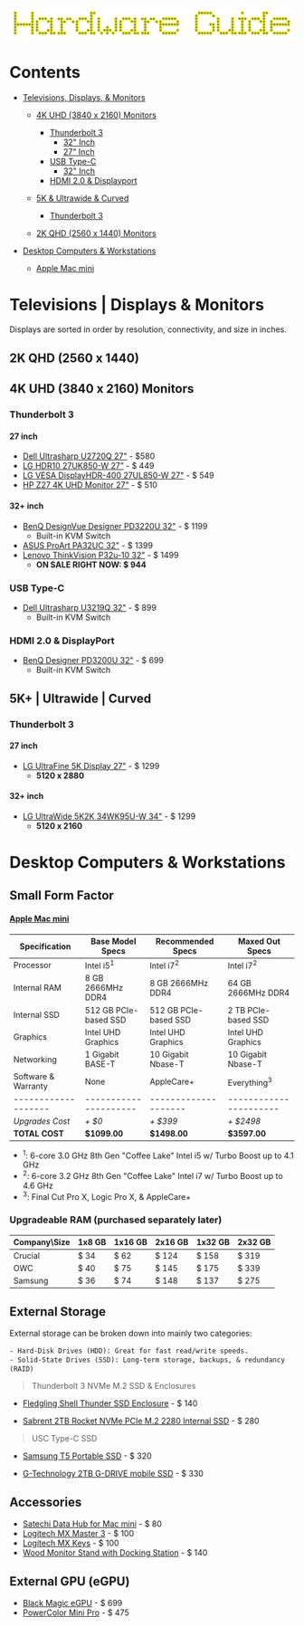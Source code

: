 ![Hardware Logo](./hardware_guide.png)

# Contents

- [Televisions, Displays, & Monitors](#televisions-displays--monitors)
	- [4K UHD (3840 x 2160) Monitors](#4k-uhd-3840-x-2160-monitors)
		- [Thunderbolt 3](#thunderbolt-3)
			- [32" Inch](#32-inch)
			- [27" Inch](#27-inch)
		- [USB Type-C](#usb-type-c)
			- [32" Inch](#32-inch-1)
		- [HDMI 2.0 & Displayport](#hdmi-20--displayport)

	- [5K & Ultrawide & Curved](#5k-ultrawide--curved-monitors)
		- [Thunderbolt 3](#thunderbolt-3-1)

	- [2K QHD (2560 x 1440) Monitors](#2k-qhd-2560-x-1440)

- [Desktop Computers & Workstations](#Desktop-Computers--Workstations)
	- [Apple Mac mini](#Apple-Mac-mini)

# Televisions | Displays & Monitors

Displays are sorted in order by resolution, connectivity, and size in inches.  

## 2K QHD (2560 x 1440)

## 4K UHD (3840 x 2160) Monitors
### Thunderbolt 3
#### 27 inch
- [Dell Ultrasharp U2720Q 27"](https://shorturl.at/CLNPV) - $580
- [LG HDR10 27UK850-W 27”](shorturl.at/emoI4) - $ 449
- [LG VESA DisplayHDR-400 27UL850-W 27"](https://shorturl.at/iuHL5) - $ 549
- [HP Z27 4K UHD Monitor 27"](shorturl.at/bnu46) - $ 510

#### 32+ inch
- [BenQ DesignVue Designer PD3220U 32"](https://shorturl.at/mpDE2) - $ 1199
	- Built-in KVM Switch
- [ASUS ProArt PA32UC 32"](https://shorturl.at/xZ149) - $ 1399
- [Lenovo ThinkVision P32u-10 32"](https://shorturl.at/ikpS5) - $ 1499
	- **ON SALE RIGHT NOW: $ 944**
	
### USB Type-C
- [Dell Ultrasharp U3219Q 32"](https://https://shorturl.at/aku58) - $ 899
	- Built-in KVM Switch

### HDMI 2.0 & DisplayPort
- [BenQ Designer PD3200U 32"](https://shorturl.at/anoFT) - $ 699
	- Built-in KVM Switch

## 5K+ | Ultrawide | Curved

### Thunderbolt 3

#### 27 inch
- [LG UltraFine 5K Display 27"](https://shorturl.at/ruyIT) - $ 1299
	- **5120 x 2880**

#### 32+ inch
- [LG UltraWide 5K2K 34WK95U-W 34"](https://shorturl.at/sQSZ1) - $ 1299
	- **5120 x 2160**







# Desktop Computers & Workstations

## Small Form Factor

#### [Apple Mac mini](https://www.apple.com/mac-mini/specs/)
Specification       | Base Model Specs      | Recommended Specs    | Maxed Out Specs
------------------- | --------------------- | -------------------- | ----------------------
Processor           | Intel i5<sup>1</sup>  | Intel i7<sup>2</sup> | Intel i7<sup>2</sup>
Internal RAM        | 8 GB 2666MHz DDR4     | 8 GB 2666MHz DDR4    | 64 GB 2666MHz DDR4
Internal SSD        | 512 GB PCIe-based SSD | 512 GB PCIe-based SSD| 2 TB PCIe-based SSD
Graphics            | Intel UHD Graphics    | Intel UHD Graphics   | Intel UHD Graphics
Networking          | 1 Gigabit BASE-T      | 10 Gigabit Nbase-T   | 10 Gigabit Nbase-T
Software & Warranty | None                  | AppleCare+           | Everything<sup>3</sup>
------------------- | --------------------- | -------------------- | ----------------------
*Upgrades Cost* | *+ $0* | *+ $399* | *+ $2498*
**TOTAL COST** | **$1099.00** | **$1498.00** | **$3597.00**

* <sup>1</sup>: 6-core 3.0 GHz 8th Gen "Coffee Lake" Intel i5 w/ Turbo Boost up to 4.1 GHz
* <sup>2</sup>: 6-core 3.2 GHz 8th Gen "Coffee Lake" Intel i7 w/ Turbo Boost up to 4.6 GHz
* <sup>3</sup>: Final Cut Pro X, Logic Pro X, & AppleCare+



### Upgradeable RAM (purchased separately later)

Company\Size | 1x8 GB | 1x16 GB | 2x16 GB | 1x32 GB | 2x32 GB
------------ | ------ | ------  | ------- | ------- | ------- 
Crucial      | $ 34   | $ 62    | $ 124   | $ 158   | $ 319
OWC          | $ 40   | $ 75    | $ 145   | $ 175   | $ 339
Samsung      | $ 36   | $ 74    | $ 148   | $ 137   | $ 275


## External Storage

External storage can be broken down into mainly two categories:
    
    - Hard-Disk Drives (HDD): Great for fast read/write speeds.
    - Solid-State Drives (SSD): Long-term storage, backups, & redundancy (RAID)

> Thunderbolt 3 NVMe M.2 SSD & Enclosures
- [Fledgling Shell Thunder SSD Enclosure](https://www.amazon.com/gp/product/B07QY9V2KM/ref=ox_sc_act_title_2?smid=A3MJNIGJ08V121&psc=1) - $ 140

- [Sabrent 2TB Rocket NVMe PCIe M.2 2280 Internal SSD](https://www.amazon.com/dp/B07MTQTNVR/ref=twister_B085GG5QDR?_encoding=UTF8&th=1) - $ 280

> USC Type-C SSD
- [Samsung T5 Portable SSD](https://www.amazon.com/Samsung-T5-Portable-SSD-MU-PA2T0B/dp/B073H4GPLQ/ref=sr_1_4?dchild=1&keywords=samsung+thunderbolt+3+ssd&qid=1590624310&s=electronics&sr=1-4) - $ 320

- [G-Technology 2TB G-DRIVE mobile SSD](https://www.amazon.com/G-Technology-0G06054-G-Drive-Portable-Storage/dp/B0765LJWFZ/ref=sr_1_2?dchild=1&keywords=G-Technology-0G06054-G-Drive-Portable-Storage&qid=1590624942&sr=8-2) - $ 330

## Accessories

- [Satechi Data Hub for Mac mini](https://satechi.net/products/type-c-aluminum-stand-hub-for-mac-mini) - $ 80
- [Logitech MX Master 3](https://www.logitech.com/en-us/product/mx-master-3) - $ 100
- [Logitech MX Keys](https://www.logitech.com/en-us/product/mx-keys-wireless-keyboard) - $ 100
- [Wood Monitor Stand with Docking Station](https://en.j5create.com/collections/monitor-stands/products/jct425) - $ 140

## External GPU (eGPU)

- [Black Magic eGPU](https://www.apple.com/shop/product/HM8Y2VC/A/blackmagic-egpu) - $ 699
- [PowerColor Mini Pro](https://www.amazon.com/PowerColor-Mini-RX570-eGPU-Thunderbolt3/dp/B07Q4R7GZR) - $ 475


